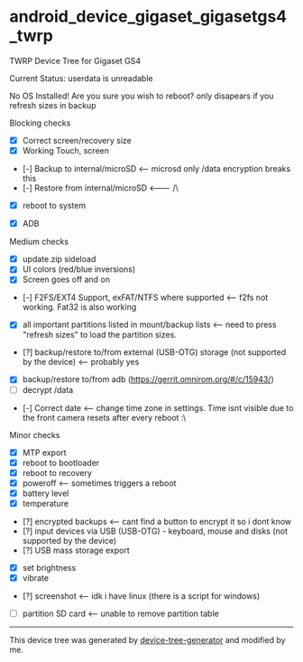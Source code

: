 # android_device_gigaset_gigasetgs4_twrp
TWRP Device Tree for Gigaset GS4

Current Status:
userdata is unreadable

No OS Installed! Are you sure you wish to reboot? only disapears if you refresh sizes in backup

Blocking checks
- [x] Correct screen/recovery size
- [x] Working Touch, screen
- [-] Backup to internal/microSD <-- microsd only /data encryption breaks this
- [-] Restore from internal/microSD <--- /\
- [x] reboot to system
- [x] ADB




Medium checks
- [x] update.zip sideload
- [x] UI colors (red/blue inversions)
- [x] Screen goes off and on
- [-] F2FS/EXT4 Support, exFAT/NTFS where supported <-- f2fs not working. Fat32 is also working
- [x] all important partitions listed in mount/backup lists <-- need to press "refresh sizes" to load the partition sizes.
- [?] backup/restore to/from external (USB-OTG) storage (not supported by the device) <-- probably yes
- [x] backup/restore to/from adb (https://gerrit.omnirom.org/#/c/15943/)
- [ ] decrypt /data
- [-] Correct date <-- change time zone in settings. Time isnt visible due to the front camera resets after every reboot :\



Minor checks
- [x] MTP export
- [x] reboot to bootloader
- [x] reboot to recovery
- [x] poweroff <-- sometimes triggers a reboot
- [x] battery level
- [x] temperature
- [?] encrypted backups <-- cant find a button to encrypt it so i dont know
- [?] input devices via USB (USB-OTG) - keyboard, mouse and disks (not supported by the device)
- [?] USB mass storage export
- [x] set brightness
- [x] vibrate
- [?] screenshot <-- idk i have linux (there is a script for windows)
- [ ] partition SD card <-- unable to remove partition table

----

This device tree was generated by [device-tree-generator](https://github.com/SebaUbuntu/TWRP-device-tree-generator) and modified by me.
